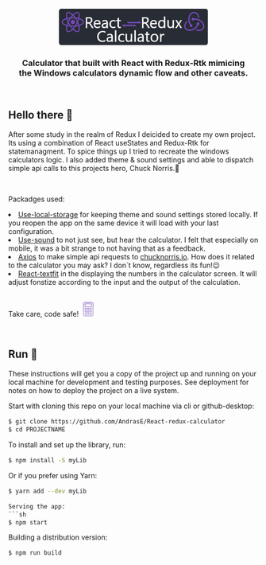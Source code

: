 <p align="center">
  <a href="https://react-rtk-calculator.netlify.app/" target="_blank" rel="noopener noreferrer">
  <img src="https://github.com/AndrasE/raw-readme/blob/main/calculator.png?raw=true" width="300">
  </a>
</p>
<h3 align="center">
  Calculator that built with React with Redux-Rtk mimicing
  <br>
  the Windows calculators dynamic flow and other caveats.
</h3>

<br/>

## Hello there 👋

After some study in the realm of Redux I deicided to create my own project. Its
using a combination of React useStates and Redux-Rtk for statemanagment. To spice things 
up I tried to recreate the windows calculators logic. I also added theme & sound settings 
and able to dispatch simple api calls to this projects hero, Chuck Norris.🤠

<br/>

Packadges used:
<li><a
href="https://www.npmjs.com/package/use-local-storage"
target="_blank"
rel="noopener noreferrer"
>Use-local-storage</a> for keeping theme and sound settings stored locally. If you reopen the
app on the same device it will load with your last configuration. </li>
<li><a
href="https://www.joshwcomeau.com/react/announcing-use-sound-react-hook/"
target="_blank"
rel="noopener noreferrer"
>
Use-sound</a> to not just see, but hear the calculator. I felt that especially on
mobile, it was a bit strange to not having that as a feedback. </li>
<li><a
 href="https://www.npmjs.com/package/axios"
target="_blank"
rel="noopener noreferrer"
>Axios</a> to make simple api requests to
<a
 href="https://api.chucknorris.io/"
target="_blank"
rel="noopener noreferrer"
>chucknorris.io</a>. How does it related to the calculator you may ask? 
I don`t know, regardless its fun!😉
</li>
<li><a
href="https://www.npmjs.com/package/react-textfit"
target="_blank"
rel="noopener noreferrer"
>React-textfit</a> in the displaying the numbers in the calculator screen. It will adjust fonstize 
according to the input and the output of the calculation. </li>

<br/>

Take care, code safe!   <img src="https://github.com/AndrasE/raw-readme/blob/main/calcfavicon.png?raw=true" width="30">

<br/>

## Run 🚀

These instructions will get you a copy of the project up and running on your local machine for development and testing purposes. See deployment for notes on how to deploy the project on a live system.

Start with cloning this repo on your local machine via cli or github-desktop:

```sh
$ git clone https://github.com/AndrasE/React-redux-calculator
$ cd PROJECTNAME
```

To install and set up the library, run:

```sh
$ npm install -S myLib
```

Or if you prefer using Yarn:

```sh
$ yarn add --dev myLib
```

````
Serving the app:
```sh
$ npm start
````

Building a distribution version:

```sh
$ npm run build
```
